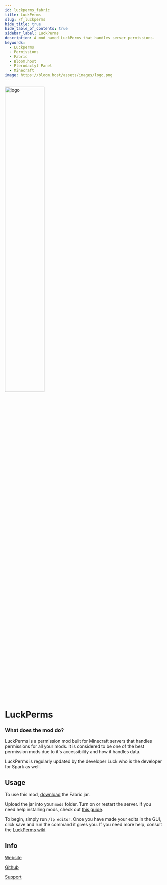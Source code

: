 ```yaml
---
id: luckperms_fabric
title: LuckPerms
slug: /f_luckperms
hide_title: true
hide_table_of_contents: true
sidebar_label: LuckPerms
description: A mod named LuckPerms that handles server permissions.
keywords:
  - Luckperms
  - Permissions
  - Fabric
  - Bloom.host
  - Pterodactyl Panel
  - Minecraft
image: https://bloom.host/assets/images/logo.png
---
```


<div class="text--center">
<img src="https://bloom.host/logo-white.svg" alt="logo" height="50%" width="50%"/>
<h1>LuckPerms</h1>
</div>

### What does the mod do?

LuckPerms is a permission mod built for Minecraft servers that handles permissions for all your mods. It is considered to be one of the best permission mods due to it's accessibility and how it handles data.  

LuckPerms is regularly updated by the developer Luck who is the developer for Spark as well.

## Usage

To use this mod, [download](https://luckperms.net/download) the Fabric jar.  

Upload the jar into your `mods` folder. Turn on or restart the server. If you need help installing mods, check out [this guide](../fabric-mods.md).  

To begin, simply run `/lp editor`. Once you have made your edits in the GUI, click save and run the command it gives you. If you need more help, consult the [LuckPerms wiki](https://luckperms.net/wiki/Home).  

## Info

[Website](https://luckperms.net/)  

[Github](https://github.com/lucko/LuckPerms)  

[Support](https://discord.com/invite/luckperms)
